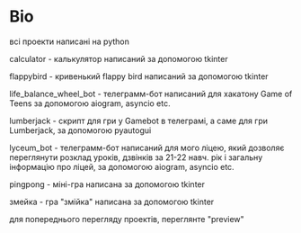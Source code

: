 # Bio
всі проекти написані на python

calculator - калькулятор написаний за допомогою tkinter
 
flappybird - кривенький flappy bird написаний за допомогою tkinter

life_balance_wheel_bot - телеграмм-бот написаний для хакатону Game of Teens за допомогою aiogram, asyncio etc.

lumberjack - скрипт для гри у Gamebot в телеграмі, а саме для гри Lumberjack, за допомогою pyautogui

lyceum_bot - телеграмм-бот написаний для мого ліцею, який дозволяє переглянути розклад уроків, дзвінків за 21-22 навч. рік і загальну інформацію про ліцей, за допомогою aiogram, asyncio etc.

pingpong - міні-гра написана за допомогою tkinter

змейка - гра "змійка" написана за допомогою tkinter

для попереднього перегляду проектів, переглянте "preview"
